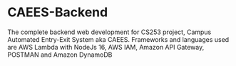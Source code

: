 # CAEES-Backend
The complete backend web development for CS253 project, Campus Automated Entry-Exit System aka CAEES.
Frameworks and languages used are AWS Lambda with NodeJs 16, AWS IAM, Amazon API Gateway, POSTMAN and Amazon DynamoDB
